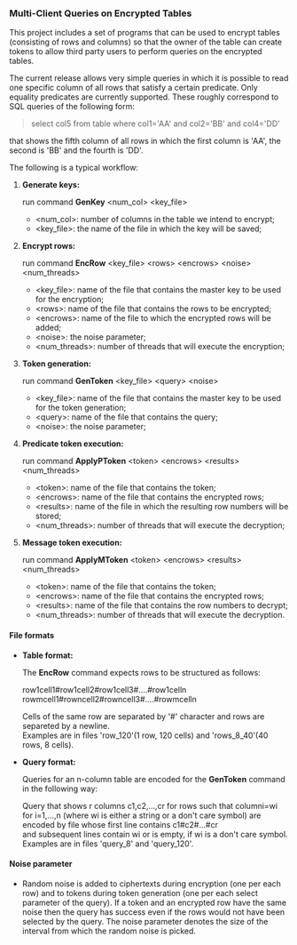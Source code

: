 ### **Multi-Client Queries on Encrypted Tables**

This project includes a set of programs that can be used to encrypt tables (consisting of rows and columns) 
so that the owner of the table can create tokens to allow third party users to perform queries on the 
encrypted tables. 

The current release allows very simple queries in which it is possible to read one specific column of all 
rows that satisfy a certain predicate. Only equality predicates are currently supported. 
These roughly correspond to SQL queries of the following form:

> select col5 from table where col1='AA' and col2='BB' and col4='DD' 

that shows the fifth column of all rows in which the first column is 'AA', the second is 'BB' and the fourth
is 'DD'.  

The following is a typical workflow:

1. **Generate keys:**

	run command **GenKey** \<num_col\> \<key_file\>
	* \<num_col\>:  number of columns in the table we intend to encrypt;
	* \<key_file\>: the name of the file in which the key will be saved;

2. **Encrypt rows:**

	run command **EncRow** \<key_file\> \<rows\> \<encrows\> \<noise\> \<num_threads\>
	* \<key_file\>:  name of the file that contains the master key to be used for the encryption;
	* \<rows\>: name of the file that contains the rows to be encrypted;
	* \<encrows\>: name of the file to which the encrypted rows will be added;
	* \<noise\>: the noise parameter;
	* \<num_threads\>: number of threads that will execute the encryption;


3. **Token generation:**

	run command **GenToken** \<key_file\> \<query\> \<noise\>
	* \<key_file\>: name of the file that contains the master key to be used for the token generation;
	* \<query\>: name of the file that contains the query;
	* \<noise\>: the noise parameter;

4. **Predicate token execution:**

	run command **ApplyPToken** \<token\> \<encrows\> \<results\> \<num_threads\>
	* \<token\>: name of the file that contains the token;
	* \<encrows\>: name of the file that contains the encrypted rows;
	* \<results\>: name of the file in which the resulting row numbers will be stored;
	* \<num_threads\>: number of threads that will execute the decryption;

5. **Message token execution:**

	run command **ApplyMToken** \<token\> \<encrows\> \<results\> \<num_threads\>
	* \<token\>: name of the file that contains the token;
	* \<encrows\>: name of the file that contains the encrypted rows;
	* \<results\>: name of the file that contains the row numbers to decrypt;
	* \<num_threads\>: number of threads that will execute the decryption.

#### **File formats**
* **Table format:**

    The **EncRow** command expects rows to be structured as follows:

	row1cell1#row1cell2#row1cell3#....#row1celln  
	rowmcell1#rowncell2#rowncell3#....#rowmcelln

	Cells of the same row are separated by '#' character and rows are separeted by a newline.  
	Examples are in files 'row_120'(1 row, 120 cells) and 'rows_8_40'(40 rows, 8 cells).

* **Query format:**

    Queries for an n-column table are encoded for the **GenToken** command in the following way:

    Query that shows r columns c1,c2,...,cr for rows such that 
    columni=wi for i=1,...,n (where wi is either a string or a don't care symbol) are encoded by 
    file whose first line contains
	c1#c2#...#cr  
    and subsequent lines contain wi or is empty, if wi is a don't care symbol.
    Examples are in files 'query_8' and 'query_120'.


#### **Noise parameter**


* 
	Random noise is added to ciphertexts during encryption (one per each row) and to tokens during token generation (one per each select parameter of the query).
    If a token and an encrypted row have the same noise then the query has success even if the rows would not have been selected by the query.
The noise parameter denotes the size of the interval from which  the random noise is picked.
